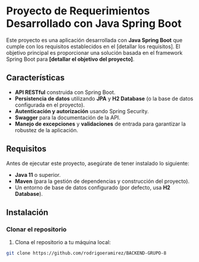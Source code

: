 # Proyecto de Requerimientos Desarrollado con Java Spring Boot

Este proyecto es una aplicación desarrollada con **Java Spring Boot** que cumple con los requisitos establecidos en el [detallar los requisitos]. El objetivo principal es proporcionar una solución basada en el framework Spring Boot para **[detallar el objetivo del proyecto]**.

## Características

- **API RESTful** construida con Spring Boot.
- **Persistencia de datos** utilizando **JPA** y **H2 Database** (o la base de datos configurada en el proyecto).
- **Autenticación y autorización** usando Spring Security.
- **Swagger** para la documentación de la API.
- **Manejo de excepciones** y **validaciones** de entrada para garantizar la robustez de la aplicación.

## Requisitos

Antes de ejecutar este proyecto, asegúrate de tener instalado lo siguiente:

- **Java 11** o superior.
- **Maven** (para la gestión de dependencias y construcción del proyecto).
- Un entorno de base de datos configurado (por defecto, usa **H2 Database**).

## Instalación

### Clonar el repositorio

1. Clona el repositorio a tu máquina local:

```bash
git clone https://github.com/rodrigoeramirez/BACKEND-GRUPO-8
